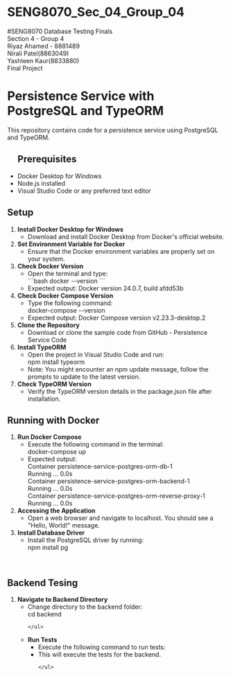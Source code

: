 # SENG8070_Sec_04_Group_04

#SENG8070 Database Testing Finals <br>
Section 4 - Group 4 <br>
Riyaz Ahamed - 8881489 <br>
Nirali Patel(8863049) <br>
Yashleen Kaur(8833880) <br>
Final Project

<h1><b>Persistence Service with PostgreSQL and TypeORM</b></h1>
This repository contains code for a persistence service using PostgreSQL and TypeORM.

<ul><h2><b></b>Prerequisites</b></h2>
<li>Docker Desktop for Windows</li>
<li>Node.js installed</li>
<li>Visual Studio Code or any preferred text editor</li>
</ul>

<h2><b></b>Setup</b></h2>
<ol>
  <li><b>Install Docker Desktop for Windows</b>
  <ul>
    <li>Download and install Docker Desktop from Docker's official website.</li>
  </ul>
  </li>
  <li><b>Set Environment Variable for Docker</b>
  <ul>
    <li>Ensure that the Docker environment variables are properly set on your system.</li>
  </ul>
  </li>
  <li><b>Check Docker Version</b>
  <ul>
    <li>Open the terminal and type:<br> 
      ```bash
      docker --version
      ```
    </li>
    <li>Expected output: Docker version 24.0.7, build afdd53b</li>
  </ul>
  </li>
   <li><b>Check Docker Compose Version</b>
  <ul>
    <li>Type the following command:<br> docker-compose --version</li>
    <li>Expected output: Docker Compose version v2.23.3-desktop.2</li>
  </ul>
  </li>
   <li><b>Clone the Repository</b>
  <ul>
    <li>Download or clone the sample code from GitHub - Persistence Service Code</li>
  </ul>
  </li>
   <li><b>Install TypeORM</b>
  <ul>
    <li>Open the project in Visual Studio Code and run:<br> npm install typeorm</li>
    <li>Note: You might encounter an npm update message, follow the prompts to update to the latest version.</li>
  </ul>
  </li>
   <li><b>Check TypeORM Version</b>
  <ul>
    <li>Verify the TypeORM version details in the package.json file after installation.</li>
  </ul>
  </li>
  
</ol>

<h2>Running with Docker</h2>
<ol>
  <li><b>Run Docker Compose</b>
  <ul>
    <li>Execute the following command in the terminal:<br>docker-compose up</li>
    <li>Expected output:<br>Container persistence-service-postgres-orm-db-1    &nbsp;&nbsp;&nbsp;&nbsp;&nbsp;&nbsp;&nbsp;&nbsp;&nbsp;&nbsp;&nbsp;&nbsp;&nbsp;&nbsp;&nbsp;&nbsp;&nbsp;&nbsp;         Running ... 0.0s<br>
Container persistence-service-postgres-orm-backend-1  &nbsp;&nbsp;&nbsp;&nbsp;&nbsp;&nbsp;&nbsp;&nbsp;&nbsp;&nbsp;&nbsp;&nbsp;      Running ... 0.0s<br>
Container persistence-service-postgres-orm-reverse-proxy-1 &nbsp;&nbsp;&nbsp;&nbsp;&nbsp;&nbsp; Running ... 0.0s<br>
</li>
    
  </ul>
  </li>
  <li>
    <b>Accessing the Application</b>
    <ul>
      <li>Open a web browser and navigate to localhost. You should see a "Hello, World!" message.</li>
    </ul>
  </li>
  <li>
    <b>Install Database Driver</b>
    <ul>
      <li>Install the PostgreSQL driver by running:<br>npm install pg</li>
    </ul>
  </li>
</ol>
<br>
<h2><b>Backend Tesing</b></h2>
<ol>
  <li>
    <b>Navigate to Backend Directory</b>
    <ul>
      <li>Change directory to the backend folder:<br>cd backend</li>
      
    </ul>
  </li>
   <li>
    <b>Run Tests</b>
    <ul>
      <li>Execute the following command to run tests:<brnpm run test</li>
      <li>This will execute the tests for the backend.</li>
      
    </ul>
  </li>
</ol>
